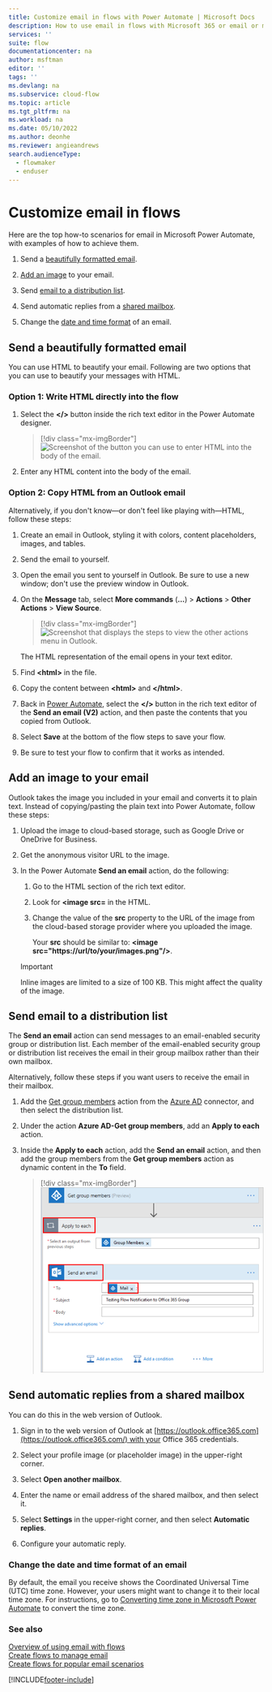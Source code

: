 ```yaml
---
title: Customize email in flows with Power Automate | Microsoft Docs
description: How to use email in flows with Microsoft 365 or email or mail notification
services: ''
suite: flow
documentationcenter: na
author: msftman
editor: ''
tags: ''
ms.devlang: na
ms.subservice: cloud-flow
ms.topic: article
ms.tgt_pltfrm: na
ms.workload: na
ms.date: 05/10/2022
ms.author: deonhe
ms.reviewer: angieandrews
search.audienceType: 
  - flowmaker
  - enduser
---
```


# Customize email in flows

Here are the top how-to scenarios for email in Microsoft Power Automate, with examples of how to achieve them.

1. Send a [beautifully formatted email](#send-a-beautifully-formatted-email).

1. [Add an image](#add-an-image-to-your-email) to your email.

1. Send [email to a distribution list](#send-email-to-a-distribution-list).

1. Send automatic replies from a [shared mailbox](#send-automatic-replies-from-a-shared-mailbox).

1. Change the [date and time format](#change-the-date-and-time-format-of-an-email) of an email.

## Send a beautifully formatted email

You can use HTML to beautify your email. Following are two options that you can use to beautify your messages with HTML.

### Option 1: Write HTML directly into the flow

1. Select the **\</\>** button inside the rich text editor in the Power Automate designer. 

    > [!div class="mx-imgBorder"]
    > ![Screenshot of the button you can use to enter HTML into the body of the email.](./media/email/html-button.png "Button you can use to enter HTML into the body of the email.")

1. Enter any HTML content into the body of the email.

### Option 2: Copy HTML from an Outlook email

Alternatively, if you don't know—or don't feel like playing with—HTML, follow these steps:

1. Create an email in Outlook, styling it with colors, content placeholders, images, and tables.
1. Send the email to yourself.
1. Open the email you sent to yourself in Outlook. Be sure to use a new window; don't use the preview window in Outlook.
1. On the **Message** tab, select **More commands** (**...**) > **Actions** > **Other Actions** > **View Source**.

    > [!div class="mx-imgBorder"]
    > ![Screenshot that displays the steps to view the **other actions** menu in Outlook.](./media/email/other-actions.png "View other actions")

   The HTML representation of the email opens in your text editor. 

1. Find **\<html\>** in the file. 
1. Copy the content between **\<html\>** and **\</html\>**. 
1. Back in [Power Automate](https://make.powerautomate.com), select the **\</\>** button in the rich text editor of the **Send an email (V2)** action, and then paste the contents that you copied from Outlook.
1. Select **Save** at the bottom of the flow steps to save your flow.
1. Be sure to test your flow to confirm that it works as intended.

## Add an image to your email

Outlook takes the image you included in your email and converts it to plain text. Instead of copying/pasting the plain text into Power Automate, follow these steps: 

1. Upload the image to cloud-based storage, such as Google Drive or OneDrive for Business.
1. Get the anonymous visitor URL to the image. 
1. In the Power Automate **Send an email** action, do the following:
    1. Go to the HTML section of the rich text editor.
    1. Look for **\<image src=** in the HTML.
    1. Change the value of the **src** property to the URL of the image from the cloud-based storage provider where you uploaded the image.

       Your **src** should be similar to: **\<image src="https://url/to/your/images.png"/\>**.

   >[!IMPORTANT]
   >Inline images are limited to a size of 100 KB. This might affect the quality of the image.

## Send email to a distribution list

The **Send an email** action can send messages to an email-enabled security group or distribution list. Each member of the email-enabled security group or distribution list receives the email in their group mailbox rather than their own mailbox.

Alternatively, follow these steps if you want users to receive the email in their mailbox.

1. Add the [Get group members](/connectors/azuread/#get-group-members) action from the [Azure AD](/connectors/azuread/) connector, and then select the distribution list.

1. Under the action **Azure AD-Get group members**, add an **Apply to each** action.

1. Inside the **Apply to each** action, add the **Send an email** action, and then add the group members from the **Get group members** action as dynamic content in the **To** field.

    > [!div class="mx-imgBorder"]
    > ![Screenshot of a cloud flow that gets all group members and then sends email to each member.](./media/email/group-members-flow.png "Cloud flow that gets all group members and then sends email to each member")

## Send automatic replies from a shared mailbox

You can do this in the web version of Outlook.

1.  Sign in to the web version of Outlook at [https://outlook.office365.com](https://outlook.office365.com/) with your Office 365 credentials.

1.  Select your profile image (or placeholder image) in the upper-right corner.

1.  Select **Open another mailbox**.

1.  Enter the name or email address of the shared mailbox, and then select it.

1.  Select **Settings** in the upper-right corner, and then select **Automatic replies**.

1.  Configure your automatic reply.

### Change the date and time format of an email 

By default, the email you receive shows the Coordinated Universal Time (UTC) time zone. However, your users might want to change it to their local time zone. For instructions, go to  [Converting time zone in Microsoft Power Automate](https://support.microsoft.com/help/4557244/converting-time-zone-in-microsoft-power-automate) to convert the time zone.

### See also

[Overview of using email with flows](email-overview.md)  
[Create flows to manage email](create-email-flows.md)  
[Create flows for popular email scenarios](email-top-scenarios.md)  


[!INCLUDE[footer-include](includes/footer-banner.md)]
